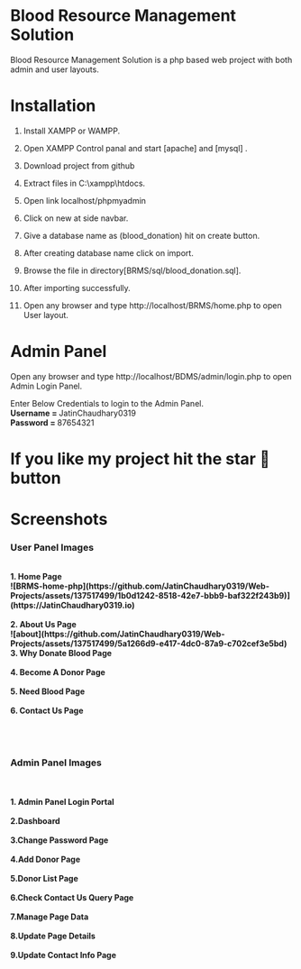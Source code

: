 # Blood Resource Management Solution

Blood Resource Management Solution is a php based web project with both admin and user layouts.

# Installation

1. Install XAMPP or WAMPP.

2. Open XAMPP Control panal and start [apache] and [mysql] .

3. Download project from github
     
4. Extract files in C:\xampp\htdocs.

5. Open link localhost/phpmyadmin

6. Click on new at side navbar.

7. Give a database name as (blood_donation) hit on create button.

8. After creating database name click on import.

9. Browse the file in directory[BRMS/sql/blood_donation.sql].

10. After importing successfully.

11. Open any browser and type http://localhost/BRMS/home.php to open User layout.
     
# Admin Panel
   Open any browser and type http://localhost/BDMS/admin/login.php to open Admin Login Panel.
   
   Enter Below Credentials to login to the Admin Panel.<br>
   <b> Username = </b> JatinChaudhary0319<br>
   <b>Password = </b> 87654321
   
# If you like my project hit the star 🌟 button

# Screenshots

<h3> User Panel Images </h3>
<br><b>1. Home Page 
   <br>
   ![BRMS-home-php](https://github.com/JatinChaudhary0319/Web-Projects/assets/137517499/1b0d1242-8518-42e7-bbb9-baf322f243b9)](https://JatinChaudhary0319.io)
   <br>
   <br>
   2. About Us Page
   <br>
   ![about](https://github.com/JatinChaudhary0319/Web-Projects/assets/137517499/5a1266d9-e417-4dc0-87a9-c702cef3e5bd)
   <br>
   3. Why Donate Blood Page
   <br>
   <br>
   4. Become A Donor Page
   <br>
   <br>
   5. Need Blood Page
   <br>
   <br>
   6. Contact Us Page
   
   <br>
   <br><br>
   <br>
   <h3> Admin Panel Images </h3>
   <br>
   <br>1. Admin Panel Login Portal
   <br>
   <br>
   2.Dashboard 
   <br><br>
   3.Change Password Page
   <br><br>
   4.Add Donor Page
   <br>
   <br>
   5.Donor List Page
   <br><br>
   6.Check Contact Us Query Page
   <br><br>
   7.Manage Page Data
   <br>
   <br>
   8.Update Page Details
   <br>
   <br>
   9.Update Contact Info Page
   
   
